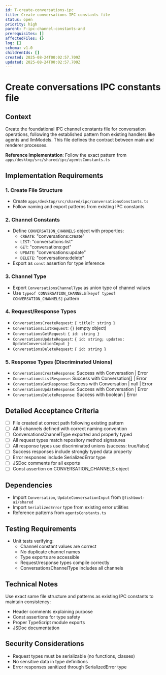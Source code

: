 ```yaml
---
id: T-create-conversations-ipc
title: Create conversations IPC constants file
status: open
priority: high
parent: F-ipc-channel-constants-and
prerequisites: []
affectedFiles: {}
log: []
schema: v1.0
childrenIds: []
created: 2025-08-24T00:02:57.709Z
updated: 2025-08-24T00:02:57.709Z
---
```


# Create conversations IPC constants file

## Context

Create the foundational IPC channel constants file for conversation operations, following the established pattern from existing handlers like agents and llmModels. This file defines the contract between main and renderer processes.

**Reference Implementation**: Follow the exact pattern from `apps/desktop/src/shared/ipc/agentsConstants.ts`

## Implementation Requirements

### 1. Create File Structure

- Create `apps/desktop/src/shared/ipc/conversationsConstants.ts`
- Follow naming and export patterns from existing IPC constants

### 2. Channel Constants

- Define `CONVERSATION_CHANNELS` object with properties:
  - `CREATE`: "conversations:create"
  - `LIST`: "conversations:list"
  - `GET`: "conversations:get"
  - `UPDATE`: "conversations:update"
  - `DELETE`: "conversations:delete"
- Export as `const` assertion for type inference

### 3. Channel Type

- Export `ConversationsChannelType` as union type of channel values
- Use `typeof CONVERSATION_CHANNELS[keyof typeof CONVERSATION_CHANNELS]` pattern

### 4. Request/Response Types

- `ConversationsCreateRequest`: `{ title?: string }`
- `ConversationsListRequest`: `{}` (empty object)
- `ConversationsGetRequest`: `{ id: string }`
- `ConversationsUpdateRequest`: `{ id: string; updates: UpdateConversationInput }`
- `ConversationsDeleteRequest`: `{ id: string }`

### 5. Response Types (Discriminated Unions)

- `ConversationsCreateResponse`: Success with Conversation | Error
- `ConversationsListResponse`: Success with Conversation[] | Error
- `ConversationsGetResponse`: Success with Conversation | null | Error
- `ConversationsUpdateResponse`: Success with Conversation | Error
- `ConversationsDeleteResponse`: Success with boolean | Error

## Detailed Acceptance Criteria

- [ ] File created at correct path following existing pattern
- [ ] All 5 channels defined with correct naming convention
- [ ] ConversationsChannelType exported and properly typed
- [ ] All request types match repository method signatures
- [ ] All response types use discriminated unions (success: true/false)
- [ ] Success responses include strongly typed data property
- [ ] Error responses include SerializedError type
- [ ] JSDoc comments for all exports
- [ ] Const assertion on CONVERSATION_CHANNELS object

## Dependencies

- Import `Conversation`, `UpdateConversationInput` from `@fishbowl-ai/shared`
- Import `SerializedError` type from existing error utilities
- Reference patterns from `agentsConstants.ts`

## Testing Requirements

- Unit tests verifying:
  - Channel constant values are correct
  - No duplicate channel names
  - Type exports are accessible
  - Request/response types compile correctly
  - ConversationsChannelType includes all channels

## Technical Notes

Use exact same file structure and patterns as existing IPC constants to maintain consistency:

- Header comments explaining purpose
- Const assertions for type safety
- Proper TypeScript module exports
- JSDoc documentation

## Security Considerations

- Request types must be serializable (no functions, classes)
- No sensitive data in type definitions
- Error responses sanitized through SerializedError type

